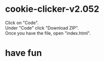 # cookie-clicker-v2.052

Click on "Code". <br>
Under "Code" click "Download ZIP". <br>
Once you have the file, open "index.html". <br>



# have fun
